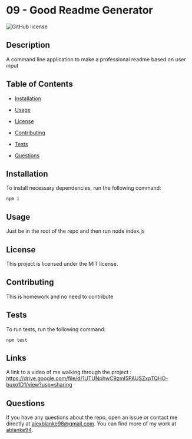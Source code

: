 # 09 - Good Readme Generator
![GitHub license](https://img.shields.io/badge/license-MIT-blue.svg)

## Description

A command line application to make a professional readme based on user input

## Table of Contents 

* [Installation](#installation)

* [Usage](#usage)

* [License](#license)

* [Contributing](#contributing)

* [Tests](#tests)

* [Questions](#questions)

## Installation

To install necessary dependencies, run the following command:

```
npm i
```

## Usage

Just be in the root of the repo and then run node index.js

## License

This project is licensed under the MIT license.
  
## Contributing

This is homework and no need to contribute

## Tests

To run tests, run the following command:

```
npm test
```

## Links

A link to a video of me walking through the project : https://drive.google.com/file/d/1UTUNphwC9zmI5PAUSZxpTQHO-buxo1D1/view?usp=sharing

## Questions

If you have any questions about the repo, open an issue or contact me directly at alexblanke98@gmail.com. You can find more of my work at [ablanke94](https://github.com/ablanke94/).

